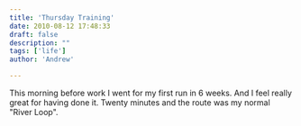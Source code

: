 ```yaml
---
title: 'Thursday Training'
date: 2010-08-12 17:48:33
draft: false
description: ""
tags: ['life']
author: 'Andrew'

---
```


This morning before work I went for my first run in 6 weeks. And I feel really great for having done it. Twenty minutes and the route was my normal "River Loop".
